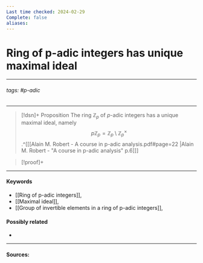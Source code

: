 ```yaml
---
Last time checked: 2024-02-29
Complete: false
aliases:
---
```

# Ring of p-adic integers has unique maximal ideal
***
###### tags: #p-adic 
***
>[!dsn]+ Proposition
>The ring $\mathbb{Z}_{p}$ of $p$-adic integers has a unique maximal ideal, namely
>$$p\mathbb{Z}_{p}=\mathbb{Z}_{p}\setminus\mathbb{Z}_{p}^{\times}$$.^[[[Alain M. Robert - A course in p-adic analysis.pdf#page=22 |Alain M. Robert - "A course in p-adic analysis" p.6]]]

>[!proof]+
>
***
#### Keywords
- [[Ring of p-adic integers]],
- [[Maximal ideal]],
- [[Group of invertible elements in a ring of p-adic integers]],
#### Possibly related
- 
***
#### Sources: